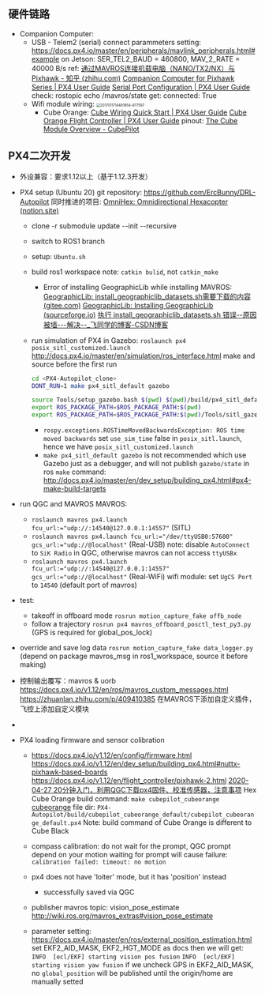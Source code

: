 
## 硬件链路

- Companion Computer: 
  - USB - Telem2 (serial) connect
    parammeters setting: https://docs.px4.io/master/en/peripherals/mavlink_peripherals.html#example
    on Jetson: SER_TEL2_BAUD = 460800, MAV_2_RATE = 40000 B/s
    ref:
    [通过MAVROS连接机载电脑（NANO/TX2/NX）与Pixhawk - 知乎 (zhihu.com)](https://zhuanlan.zhihu.com/p/364390798) 
    [Companion Computer for Pixhawk Series | PX4 User Guide](https://docs.px4.io/master/en/companion_computer/pixhawk_companion.html) 
    [Serial Port Configuration | PX4 User Guide](https://docs.px4.io/master/en/peripherals/serial_configuration.html) 
    check: rostopic echo /mavros/state
    get: connected: True
  - Wifi module wiring: 
    <img src="DevNote.assets/2017011714481954-977597-16516703043761.jpg" alt="2017011714481954-977597" style="zoom: 50%;" />
    - Cube Orange:
      [Cube Wiring Quick Start | PX4 User Guide](https://docs.px4.io/v1.12/en/assembly/quick_start_cube.html) 
      [Cube Orange Flight Controller | PX4 User Guide](https://docs.px4.io/master/en/flight_controller/cubepilot_cube_orange.html) 
      pinout: [The Cube Module Overview - CubePilot](https://docs.cubepilot.org/user-guides/autopilot/the-cube-module-overview) 

## PX4二次开发

- 外设兼容：要求1.12以上（基于1.12.3开发）

- PX4 setup (Ubuntu 20)
  git repository: https://github.com/ErcBunny/DRL-Autopilot 
  同时推进的项目: [OmniHex: Omnidirectional Hexacopter (notion.site)](https://ryan-yql.notion.site/OmniHex-Omnidirectional-Hexacopter-2dcce2cdaf9e43e4810e976ceec3730f) 

  - clone -r
    submodule update --init --recursive

  - switch to ROS1 branch

  - setup: `Ubuntu.sh`

  - build ros1 workspace
    note: `catkin bulid`, not `catkin_make` 

    - Error of installing GeographicLib while installing MAVROS: 
      [GeographicLib: install_geographiclib_datasets.sh需要下载的内容 (gitee.com)](https://gitee.com/MrZhaosx/geographic-lib) 
      [GeographicLib: Installing GeographicLib (sourceforge.io)](https://geographiclib.sourceforge.io/html/install.html) 
      [执行 install_geographiclib_datasets.sh 错误--原因被墙---解决--_飞同学的博客-CSDN博客](https://blog.csdn.net/z1872385/article/details/122636411) 
    
  - run simulation of PX4 in Gazebo: `roslaunch px4 posix_sitl_customized.launch`
    http://docs.px4.io/master/en/simulation/ros_interface.html
    make and source before the first run

    ```sh
    cd <PX4-Autopilot_clone>
    DONT_RUN=1 make px4_sitl_default gazebo
    
    source Tools/setup_gazebo.bash $(pwd) $(pwd)/build/px4_sitl_default
    export ROS_PACKAGE_PATH=$ROS_PACKAGE_PATH:$(pwd)
    export ROS_PACKAGE_PATH=$ROS_PACKAGE_PATH:$(pwd)/Tools/sitl_gazebo
    ```

    - `rospy.exceptions.ROSTimeMovedBackwardsException: ROS time moved backwards`
      set `use_sim_time` false in `posix_sitl.launch`, hence we have `posix_sitl_customized.launch` 
    - `make px4_sitl_default gazebo` is not recommended
      which use Gazebo just as a debugger, and will not publish `gazebo/state` in ros
      `make` command: http://docs.px4.io/master/en/dev_setup/building_px4.html#px4-make-build-targets 

- run QGC and MAVROS
  MAVROS: 

  - `roslaunch mavros px4.launch fcu_url:="udp://:14540@127.0.0.1:14557"` (SITL)
  - `roslaunch mavros px4.launch fcu_url:="/dev/ttyUSB0:57600" gcs_url:="udp://@localhost"` (Real-USB) 
    note: disable `AutoConnect` to `SiK Radio` in QGC, otherwise mavros can not access `ttyUSBx` 
  - `roslaunch mavros px4.launch fcu_url:="udp://:14540@127.0.0.1:14557" gcs_url:="udp://@localhost"`
    (Real-WiFi)
    wifi module: set `UgCS Port` to `14540` (default port of mavros)

- test: 

  - takeoff in offboard mode
    `rosrun motion_capture_fake offb_node` 
  - follow a trajectory
    `rosrun px4 mavros_offboard_posctl_test_py3.py` (GPS is required for global_pos_lock)

- override and save log data
  `rosrun motion_capture_fake data_logger.py`
  (depend on package mavros_msg in ros1_workspace, source it before making)

- 控制输出覆写：mavros & uorb 
  https://docs.px4.io/v1.12/en/ros/mavros_custom_messages.html
  https://zhuanlan.zhihu.com/p/409410385 
  在MAVROS下添加自定义插件，飞控上添加自定义模块
- 
- PX4 loading firmware and sensor colibration 

  - https://docs.px4.io/v1.12/en/config/firmware.html
    https://docs.px4.io/v1.12/en/dev_setup/building_px4.html#nuttx-pixhawk-based-boards 
    https://docs.px4.io/v1.12/en/flight_controller/pixhawk-2.html 
    [2020-04-27 20分钟入门，利用QGC下载px4固件、校准传感器，注意事项](https://www.bilibili.com/video/BV1M54y1R71u) 
    Hex Cube Orange build command: `make cubepilot_cubeorange` [cubeorange](https://docs.px4.io/v1.12/en/flight_controller/cubepilot_cube_orange.html) 
    file dir: `PX4-Autopilot/build/cubepilot_cubeorange_default/cubepilot_cubeorange_default.px4` 
    Note: build command of Cube Orange is different to Cube Black
    
  - compass calibration: 
    do not wait for the prompt, QGC prompt depend on your motion
    waiting for prompt will cause failure: `calibration failed: timeout: no motion` 

  - px4 does not have 'loiter' mode, but it has 'position' instead
    - successfully saved via QGC

  - publisher mavros topic: vision_pose_estimate 
    http://wiki.ros.org/mavros_extras#vision_pose_estimate
      
  - parameter setting: 
    https://docs.px4.io/master/en/ros/external_position_estimation.html
    set EKF2_AID_MASK, EKF2_HGT_MODE as docs
    then we will get: 
    `INFO  [ecl/EKF] starting vision pos fusion`
    `INFO  [ecl/EKF] starting vision yaw fusion`
    if we uncheck GPS in EKF2_AID_MASK, no `global_position` will be published until
    the origin/home are manually setted

  
  

